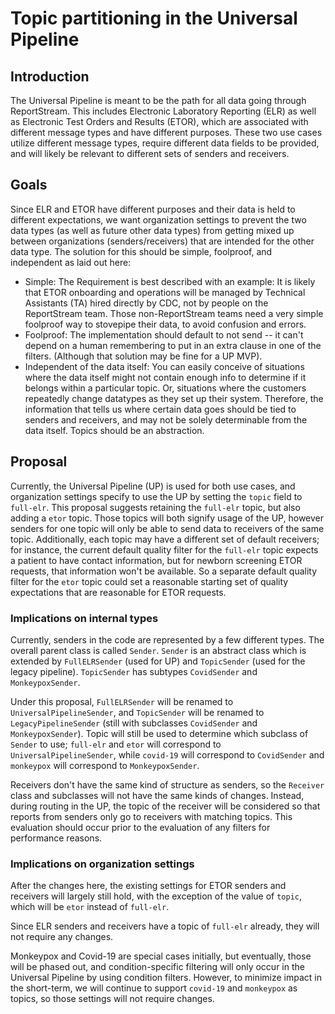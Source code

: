 # Topic partitioning in the Universal Pipeline

## Introduction

The Universal Pipeline is meant to be the path for all data going through ReportStream. This includes Electronic
Laboratory Reporting (ELR) as well as Electronic Test Orders and Results (ETOR), which are associated with different
message types and have different purposes. These two use cases utilize different message types, require different data
fields to be provided, and will likely be relevant to different sets of senders and receivers.

## Goals

Since ELR and ETOR have different purposes and their data is held to different expectations, we want organization
settings to prevent the two data types (as well as future other data types) from getting mixed up between
organizations (senders/receivers) that are intended for the other data type. The solution for this should be simple,
foolproof, and independent as laid out here:

- Simple: The Requirement is best described with an example: It is likely that ETOR onboarding and operations will be
  managed by Technical Assistants (TA) hired directly by CDC, not by people on the ReportStream team. Those
  non-ReportStream teams need a very simple foolproof way to stovepipe their data, to avoid confusion and errors.
- Foolproof: The implementation should default to not send -- it can't depend on a human remembering to put in an extra
  clause in one of the filters. (Although that solution may be fine for a UP MVP).
- Independent of the data itself: You can easily conceive of situations where the data itself might not contain enough
  info to determine if it belongs within a particular topic. Or, situations where the customers repeatedly change
  datatypes as they set up their system. Therefore, the information that tells us where certain data goes should be tied
  to senders and receivers, and may not be solely determinable from the data itself. Topics should be an abstraction.

## Proposal

Currently, the Universal Pipeline (UP) is used for both use cases, and organization settings specify to use the UP by
setting the `topic` field to `full-elr`. This proposal suggests retaining the `full-elr` topic, but also adding a `etor`
topic. Those topics will both signify usage of the UP, however senders for one topic will only be able to send data to
receivers of the same topic. Additionally, each topic may have a different set of default receivers; for instance, the
current default quality filter for the `full-elr` topic expects a patient to have contact information, but for newborn
screening ETOR requests, that information won't be available. So a separate default quality filter for the `etor` topic
could set a reasonable starting set of quality expectations that are reasonable for ETOR requests.

### Implications on internal types

Currently, senders in the code are represented by a few different types. The overall parent class is called `Sender`.
`Sender` is an abstract class which is extended by `FullELRSender` (used for UP) and `TopicSender` (used for the legacy
pipeline). `TopicSender` has subtypes `CovidSender` and `MonkeypoxSender`.

Under this proposal, `FullELRSender` will be renamed to `UniversalPipelineSender`, and `TopicSender` will be renamed
to `LegacyPipelineSender` (still with subclasses `CovidSender` and `MonkeypoxSender`). Topic will still be used to
determine which subclass of `Sender` to use; `full-elr` and `etor` will correspond to `UniversalPipelineSender`,
while `covid-19` will correspond to `CovidSender` and `monkeypox` will correspond to `MonkeypoxSender`.

Receivers don't have the same kind of structure as senders, so the `Receiver` class and subclasses will not have the
same kinds of changes. Instead, during routing in the UP, the topic of the receiver will be considered so that reports
from senders only go to receivers with matching topics. This evaluation should occur prior to the evaluation of any
filters for performance reasons.

### Implications on organization settings

After the changes here, the existing settings for ETOR senders and receivers will largely still hold, with the exception
of the value of `topic`, which will be `etor` instead of `full-elr`.

Since ELR senders and receivers have a topic of `full-elr` already, they will not require any changes.

Monkeypox and Covid-19 are special cases initially, but eventually, those will be phased out, and condition-specific
filtering will only occur in the Universal Pipeline by using condition filters. However, to minimize impact in the
short-term, we will continue to support `covid-19` and `monkeypox` as topics, so those settings will not require
changes.
